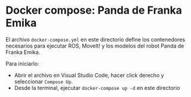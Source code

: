 # Docker compose: Panda de Franka Emika

El archivo `docker-compose.yml` en este directorio define los contenedores
necesarios para ejecutar ROS, MoveIt! y los modelos del robot Panda de Franka Emika.

Para iniciarlo:

* Abrir el archivo en Visual Studio Code, hacer click derecho y seleccionar `Compose Up`.
* Desde la terminal, ejecutar `docker-compose up -d` en este directorio